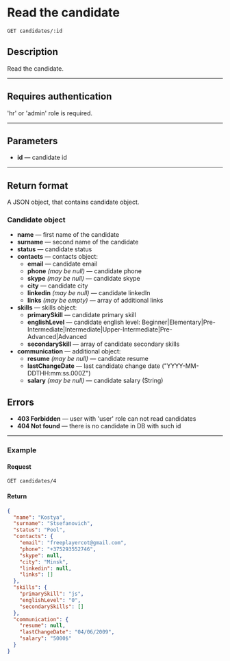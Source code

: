 # Read the candidate

``` Text
GET candidates/:id
```

## Description

Read the candidate.

***

## Requires authentication

'hr' or 'admin' role is required.

***

## Parameters

- **id** — candidate id

***

## Return format

A JSON object, that contains candidate object.

### Candidate object

- **name** — first name of the candidate
- **surname** — second name of the candidate
- **status** — candidate status
- **contacts** — contacts object:
  - **email** — candidate email
  - **phone** *(may be null)* — candidate phone
  - **skype** *(may be null)* — candidate skype
  - **city** — candidate city
  - **linkedin** *(may be null)* — candidate linkedIn
  - **links** *(may be empty)* — array of additional links
- **skills** — skills object:
  - **primarySkill** — candidate primary skill
  - **englishLevel** — candidate english level: Beginner|Elementary|Pre-Intermediate|Intermediate|Upper-Intermediate|Pre-Advanced|Advanced
  - **secondarySkill** — array of candidate secondary skills
- **communication** — additional object:
  - **resume** *(may be null)* — candidate resume
  - **lastChangeDate** — last candidate change date ("YYYY-MM-DDTHH:mm:ss.000Z")
  - **salary** *(may be null)* — candidate salary (String)

## Errors

- **403 Forbidden** — user with 'user' role can not read candidates
- **404 Not found** — there is no candidate in DB with such id

***

### Example

#### **Request**

``` Text
GET candidates/4
```

#### **Return**

``` JSON
{
  "name": "Kostya",
  "surname": "Stsefanovich",
  "status": "Pool",
  "contacts": {
    "email": "freeplayercot@gmail.com",
    "phone": "+375293552746",
    "skype": null,
    "city": "Minsk",
    "linkedin": null,
    "links": []
  },
  "skills": {
    "primarySkill": "js",
    "englishLevel": "0",
    "secondarySkills": []
  },
  "communication": {
    "resume": null,
    "lastChangeDate": "04/06/2009",
    "salary": "5000$"
  }
}
```

